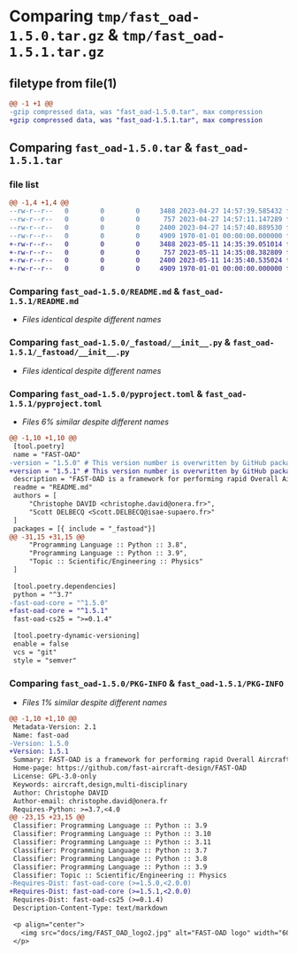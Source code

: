 # Comparing `tmp/fast_oad-1.5.0.tar.gz` & `tmp/fast_oad-1.5.1.tar.gz`

## filetype from file(1)

```diff
@@ -1 +1 @@
-gzip compressed data, was "fast_oad-1.5.0.tar", max compression
+gzip compressed data, was "fast_oad-1.5.1.tar", max compression
```

## Comparing `fast_oad-1.5.0.tar` & `fast_oad-1.5.1.tar`

### file list

```diff
@@ -1,4 +1,4 @@
--rw-r--r--   0        0        0     3488 2023-04-27 14:57:39.585432 fast_oad-1.5.0/README.md
--rw-r--r--   0        0        0      757 2023-04-27 14:57:11.147289 fast_oad-1.5.0/_fastoad/__init__.py
--rw-r--r--   0        0        0     2400 2023-04-27 14:57:40.889530 fast_oad-1.5.0/pyproject.toml
--rw-r--r--   0        0        0     4909 1970-01-01 00:00:00.000000 fast_oad-1.5.0/PKG-INFO
+-rw-r--r--   0        0        0     3488 2023-05-11 14:35:39.051014 fast_oad-1.5.1/README.md
+-rw-r--r--   0        0        0      757 2023-05-11 14:35:08.382809 fast_oad-1.5.1/_fastoad/__init__.py
+-rw-r--r--   0        0        0     2400 2023-05-11 14:35:40.535024 fast_oad-1.5.1/pyproject.toml
+-rw-r--r--   0        0        0     4909 1970-01-01 00:00:00.000000 fast_oad-1.5.1/PKG-INFO
```

### Comparing `fast_oad-1.5.0/README.md` & `fast_oad-1.5.1/README.md`

 * *Files identical despite different names*

### Comparing `fast_oad-1.5.0/_fastoad/__init__.py` & `fast_oad-1.5.1/_fastoad/__init__.py`

 * *Files identical despite different names*

### Comparing `fast_oad-1.5.0/pyproject.toml` & `fast_oad-1.5.1/pyproject.toml`

 * *Files 6% similar despite different names*

```diff
@@ -1,10 +1,10 @@
 [tool.poetry]
 name = "FAST-OAD"
-version = "1.5.0" # This version number is overwritten by GitHub packaging workflow but setting 1.3 here will allow installation of CS25 models in development mode
+version = "1.5.1" # This version number is overwritten by GitHub packaging workflow but setting 1.3 here will allow installation of CS25 models in development mode
 description = "FAST-OAD is a framework for performing rapid Overall Aircraft Design"
 readme = "README.md"
 authors = [
     "Christophe DAVID <christophe.david@onera.fr>",
     "Scott DELBECQ <Scott.DELBECQ@isae-supaero.fr>"
 ]
 packages = [{ include = "_fastoad"}]
@@ -31,15 +31,15 @@
     "Programming Language :: Python :: 3.8",
     "Programming Language :: Python :: 3.9",
     "Topic :: Scientific/Engineering :: Physics"
 ]
 
 [tool.poetry.dependencies]
 python = "^3.7"
-fast-oad-core = "^1.5.0"
+fast-oad-core = "^1.5.1"
 fast-oad-cs25 = ">=0.1.4"
 
 [tool.poetry-dynamic-versioning]
 enable = false
 vcs = "git"
 style = "semver"
```

### Comparing `fast_oad-1.5.0/PKG-INFO` & `fast_oad-1.5.1/PKG-INFO`

 * *Files 1% similar despite different names*

```diff
@@ -1,10 +1,10 @@
 Metadata-Version: 2.1
 Name: fast-oad
-Version: 1.5.0
+Version: 1.5.1
 Summary: FAST-OAD is a framework for performing rapid Overall Aircraft Design
 Home-page: https://github.com/fast-aircraft-design/FAST-OAD
 License: GPL-3.0-only
 Keywords: aircraft,design,multi-disciplinary
 Author: Christophe DAVID
 Author-email: christophe.david@onera.fr
 Requires-Python: >=3.7,<4.0
@@ -23,15 +23,15 @@
 Classifier: Programming Language :: Python :: 3.9
 Classifier: Programming Language :: Python :: 3.10
 Classifier: Programming Language :: Python :: 3.11
 Classifier: Programming Language :: Python :: 3.7
 Classifier: Programming Language :: Python :: 3.8
 Classifier: Programming Language :: Python :: 3.9
 Classifier: Topic :: Scientific/Engineering :: Physics
-Requires-Dist: fast-oad-core (>=1.5.0,<2.0.0)
+Requires-Dist: fast-oad-core (>=1.5.1,<2.0.0)
 Requires-Dist: fast-oad-cs25 (>=0.1.4)
 Description-Content-Type: text/markdown
 
 <p align="center">
   <img src="docs/img/FAST_OAD_logo2.jpg" alt="FAST-OAD logo" width="600">
 </p>
```

